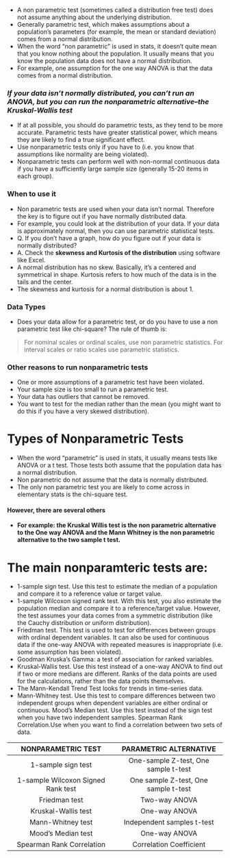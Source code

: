 * A non parametric test (sometimes called a distribution free test) does not assume anything about the underlying distribution.
* Generally parametric test, which makes assumptions about a population’s parameters (for example, the mean or standard deviation) comes from a normal distribution.
* When the word “non parametric” is used in stats, it doesn’t quite mean that you know nothing about the population. It usually means that you know the population data does not have a normal distribution.
* For example, one assumption for the one way ANOVA is that the data comes from a normal distribution. 
### _If your data isn’t normally distributed, you can’t run an ANOVA, but you can run the nonparametric alternative–the Kruskal-Wallis test_

* If at all possible, you should do parametric tests, as they tend to be more accurate. Parametric tests have greater statistical power, which means they are likely to find a true significant effect. 
* Use nonparametric tests only if you have to (i.e. you know that assumptions like normality are being violated).
* Nonparametric tests can perform well with non-normal continuous data if you have a sufficiently large sample size (generally 15-20 items in each group).

### When to use it
* Non parametric tests are used when your data isn’t normal. Therefore the key is to figure out if you have normally distributed data. 
* For example, you could look at the distribution of your data. If your data is approximately normal, then you can use parametric statistical tests.
* Q. If you don’t have a graph, how do you figure out if your data is normally distributed?
* A. Check the __skewness and Kurtosis of the distribution__ using software like Excel.
* A normal distribution has no skew. Basically, it’s a centered and symmetrical in shape. Kurtosis refers to how much of the data is in the tails and the center. 
* The skewness and kurtosis for a normal distribution is about 1.

### Data Types
* Does your data allow for a parametric test, or do you have to use a non parametric test like chi-square? The rule of thumb is:
> For nominal scales or ordinal scales, use non parametric statistics.
> For interval scales or ratio scales use parametric statistics.

### Other reasons to run nonparametric tests
* One or more assumptions of a parametric test have been violated.
* Your sample size is too small to run a parametric test.
* Your data has outliers that cannot be removed.
* You want to test for the median rather than the mean (you might want to do this if you have a very skewed distribution).

# Types of Nonparametric Tests
* When the word “parametric” is used in stats, it usually means tests like ANOVA or a t test. Those tests both assume that the population data has a normal distribution. 
* Non parametric do not assume that the data is normally distributed. 
* The only non parametric test you are likely to come across in elementary stats is the chi-square test. 
#### However, there are several others 
* __For example: the Kruskal Willis test is the non parametric alternative to the One way ANOVA and the Mann Whitney is the non parametric alternative to the two sample t test.__

# The main nonparamteric tests are:
* 1-sample sign test. Use this test to estimate the median of a population and compare it to a reference value or target value.
* 1-sample Wilcoxon signed rank test. With this test, you also estimate the population median and compare it to a reference/target value. However, the test assumes your data comes from a symmetric distribution (like the Cauchy distribution or uniform distribution).
* Friedman test. This test is used to test for differences between groups with ordinal dependent variables. It can also be used for continuous data if the one-way ANOVA with repeated measures is inappropriate (i.e. some assumption has been violated).
* Goodman Kruska’s Gamma: a test of association for ranked variables.
* Kruskal-Wallis test. Use this test instead of a one-way ANOVA to find out if two or more medians are different. Ranks of the data points are used for the calculations, rather than the data points themselves.
* The Mann-Kendall Trend Test looks for trends in time-series data.
* Mann-Whitney test. Use this test to compare differences between two independent groups when dependent variables are either ordinal or continuous.
Mood’s Median test. Use this test instead of the sign test when you have two independent samples.
Spearman Rank Correlation.Use when you want to find a correlation between two sets of data.

| NONPARAMETRIC TEST	| PARAMETRIC ALTERNATIVE |
|:--------------------:|:------------------------:|
|1-sample sign test	|One-sample Z-test, One sample t-test|
|1-sample Wilcoxon Signed Rank test	|One sample Z-test, One sample t-test|
|Friedman test|	Two-way ANOVA|
|Kruskal-Wallis test|	One-way ANOVA|
|Mann-Whitney test|	Independent samples t-test|
|Mood’s Median test	|One-way ANOVA|
|Spearman Rank Correlation|	Correlation Coefficient|
